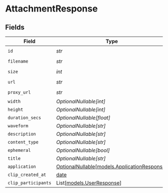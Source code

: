 # AttachmentResponse


## Fields

| Field                                                                            | Type                                                                             | Required                                                                         | Description                                                                      |
| -------------------------------------------------------------------------------- | -------------------------------------------------------------------------------- | -------------------------------------------------------------------------------- | -------------------------------------------------------------------------------- |
| `id`                                                                             | *str*                                                                            | :heavy_check_mark:                                                               | N/A                                                                              |
| `filename`                                                                       | *str*                                                                            | :heavy_check_mark:                                                               | N/A                                                                              |
| `size`                                                                           | *int*                                                                            | :heavy_check_mark:                                                               | N/A                                                                              |
| `url`                                                                            | *str*                                                                            | :heavy_check_mark:                                                               | N/A                                                                              |
| `proxy_url`                                                                      | *str*                                                                            | :heavy_check_mark:                                                               | N/A                                                                              |
| `width`                                                                          | *OptionalNullable[int]*                                                          | :heavy_minus_sign:                                                               | N/A                                                                              |
| `height`                                                                         | *OptionalNullable[int]*                                                          | :heavy_minus_sign:                                                               | N/A                                                                              |
| `duration_secs`                                                                  | *OptionalNullable[float]*                                                        | :heavy_minus_sign:                                                               | N/A                                                                              |
| `waveform`                                                                       | *OptionalNullable[str]*                                                          | :heavy_minus_sign:                                                               | N/A                                                                              |
| `description`                                                                    | *OptionalNullable[str]*                                                          | :heavy_minus_sign:                                                               | N/A                                                                              |
| `content_type`                                                                   | *OptionalNullable[str]*                                                          | :heavy_minus_sign:                                                               | N/A                                                                              |
| `ephemeral`                                                                      | *OptionalNullable[bool]*                                                         | :heavy_minus_sign:                                                               | N/A                                                                              |
| `title`                                                                          | *OptionalNullable[str]*                                                          | :heavy_minus_sign:                                                               | N/A                                                                              |
| `application`                                                                    | [OptionalNullable[models.ApplicationResponse]](../models/applicationresponse.md) | :heavy_minus_sign:                                                               | N/A                                                                              |
| `clip_created_at`                                                                | [date](https://docs.python.org/3/library/datetime.html#date-objects)             | :heavy_minus_sign:                                                               | N/A                                                                              |
| `clip_participants`                                                              | List[[models.UserResponse](../models/userresponse.md)]                           | :heavy_minus_sign:                                                               | N/A                                                                              |